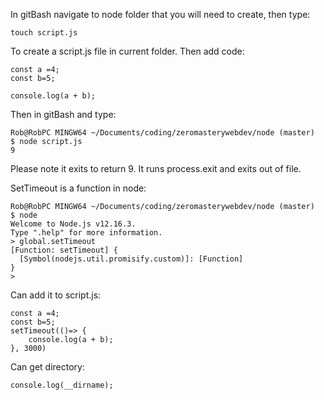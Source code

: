 In gitBash navigate to node folder that you will need to create, then type: 
```
touch script.js 
```
To create a script.js file in current folder. Then add code: 

```
const a =4;
const b=5;

console.log(a + b);
```

Then in gitBash and type: 

```gitattributes
Rob@RobPC MINGW64 ~/Documents/coding/zeromasterywebdev/node (master)
$ node script.js
9
```

Please note it exits to return 9. It runs process.exit and exits out of file.

SetTimeout is a function in node: 
```
Rob@RobPC MINGW64 ~/Documents/coding/zeromasterywebdev/node (master)
$ node
Welcome to Node.js v12.16.3.
Type ".help" for more information.
> global.setTimeout
[Function: setTimeout] {
  [Symbol(nodejs.util.promisify.custom)]: [Function]
}
>
```
Can add it to script.js: 
```
const a =4;
const b=5;
setTimeout(()=> {
	console.log(a + b);
}, 3000)
```
Can get directory: 
```
console.log(__dirname);
```

